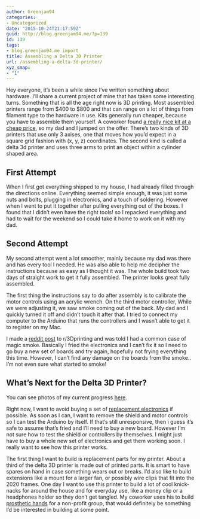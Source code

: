 ```yaml
---
author: Greenjam94
categories:
- Uncategorized
date: "2015-10-24T21:17:59Z"
guid: http://blog.greenjam94.me/?p=139
id: 139
tags:
- blog.greenjam94.me import
title: Assembling a Delta 3D Printer
url: /assembling-a-delta-3d-printer/
xyz_smap:
- "1"
---
```


Hey everyone, it’s been a while since I’ve written something about hardware. I’ll share a current project of mine that has taken some interesting turns. Something that is all the age right now is 3D printing. Most assembled printers range from $400 to $800 and that can range on a lot of things from filament type to the hardware in use. Kits generally run cheaper, because you have to assemble them yourself. A coworker found [a really nice kit at a cheap price](http://folgertech.com/collections/3d-printer-full-kits/products/folger-tech-kossel-2020-full-3d-printer-kit), so my dad and I jumped on the offer. There’s two kinds of 3D printers that use only 3 axises, one that moves how you’d expect in a square grid fashion with (x, y, z) coordinates. The second kind is called a delta 3d printer and uses three arms to print an object within a cylinder shaped area.

## First Attempt

When I first got everything shipped to my house, I had already filled through the directions online. Everything seemed simple enough, it was just some nuts and bolts, plugging in electronics, and a touch of soldering. However when I went to put it together after pulling everything out of the boxes. I found that I didn’t even have the right tools! so I repacked everything and had to wait for the weekend so I could take it home to work on it with my dad.

## Second Attempt

My second attempt went a lot smoother, mainly because my dad was there and has every tool I needed. He was also able to help me decipher the instructions because as easy as I thought it was. The whole build took two days of straight work to get it fully assembled. The printer looks great fully assembled.

The first thing the instructions say to do after assembly is to calibrate the motor controls using an acrylic wrench. On the third motor controller, While we were adjusting it, we saw smoke coming out of the back. My dad and I quickly turned it off and didn’t touch it after that. I tried to connect my computer to the Arduino that runs the controllers and I wasn’t able to get it to register on my Mac.

I made a [reddit post](https://www.reddit.com/r/3Dprinting/comments/3mttue/need_help_with_folger_kossel_2020_build/) to r/3Dprinting and was told I had a common case of magic smoke. Basically I fried the electronics and I can’t fix it so I need to go buy a new set of boards and try again, hopefully not frying everything this time. However, I can’t find any damage on the boards from the smoke.. I’m not even sure what started to smoke!

## What’s Next for the Delta 3D Printer?

You can see photos of my current progress [here](https://drive.google.com/open?id=0B-8f8pBGcJiHM3p4Z1A0X0VFejA).

Right now, I want to avoid buying a set of [replacement electronics](http://www.aliexpress.com/item/Free-shipping-Mega-2560-R3-1pcs-RAMPS-1-4-Controller-5pcs-A4988-Stepper-Driver-Module-USB/32232368294.html?spm=2114.01020208.3.13.2wUpaH&ws_ab_test=201556_6,201527_3_71_72_73_74_75,201409_5) if possible. As soon as I can, I want to remove the shield and motor controls so I can test the Arduino by itself. If that’s still unresponsive, then i guess it’s safe to assume that’s fried and I’ll need to buy a new board. However I’m not sure how to test the shield or controllers by themselves. I might just have to buy a whole new set of electronics and get them working soon. I really want to see how this printer works.

The first thing I want to build is replacement parts for my printer. About a third of the delta 3D printer is made out of printed parts. It is smart to have spares on hand in case something wears out or breaks. I’d also like to build extensions like a mount for a larger fan, or possibly wire clips that fit into the 2020 frames. One day I want to use this printer to build a lot of cool knick-nacks for around the house and for everyday use, like a money clip or a headphones holder so they don’t get tangled. My coworker uses his to build [prosthetic hands](http://enablingthefuture.org/upper-limb-prosthetics/the-raptor-hand/) for a non-profit group, that would definitely be something I’d be interested in building at some point.